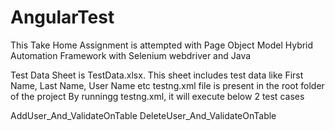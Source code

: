 # AngularTest

This Take Home Assignment is attempted with Page Object Model Hybrid Automation Framework with Selenium webdriver and Java

Test Data Sheet is TestData.xlsx. This sheet includes test data like First Name, Last Name, User Name etc testng.xml file is present in the root folder of the project By runningg testng.xml, it will execute below 2 test cases

AddUser_And_ValidateOnTable
DeleteUser_And_ValidateOnTable
